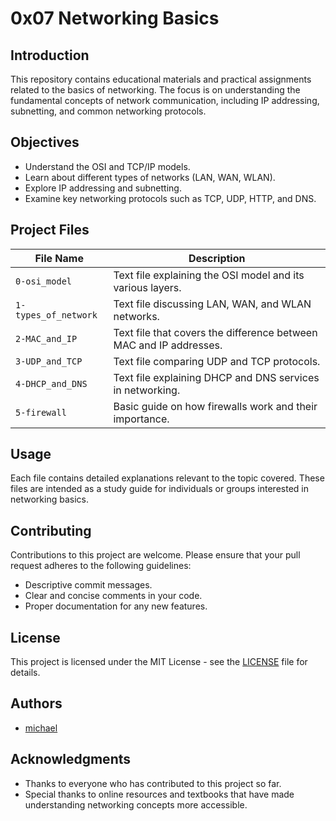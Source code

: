 # 0x07 Networking Basics

## Introduction
This repository contains educational materials and practical assignments related to the basics of networking. The focus is on understanding the fundamental concepts of network communication, including IP addressing, subnetting, and common networking protocols.

## Objectives
- Understand the OSI and TCP/IP models.
- Learn about different types of networks (LAN, WAN, WLAN).
- Explore IP addressing and subnetting.
- Examine key networking protocols such as TCP, UDP, HTTP, and DNS.

## Project Files
| File Name          | Description                                                   |
|--------------------|---------------------------------------------------------------|
| `0-osi_model`      | Text file explaining the OSI model and its various layers.    |
| `1-types_of_network` | Text file discussing LAN, WAN, and WLAN networks.           |
| `2-MAC_and_IP`     | Text file that covers the difference between MAC and IP addresses. |
| `3-UDP_and_TCP`    | Text file comparing UDP and TCP protocols.                   |
| `4-DHCP_and_DNS`   | Text file explaining DHCP and DNS services in networking.    |
| `5-firewall`       | Basic guide on how firewalls work and their importance.       |

## Usage
Each file contains detailed explanations relevant to the topic covered. These files are intended as a study guide for individuals or groups interested in networking basics.

## Contributing
Contributions to this project are welcome. Please ensure that your pull request adheres to the following guidelines:
- Descriptive commit messages.
- Clear and concise comments in your code.
- Proper documentation for any new features.

## License
This project is licensed under the MIT License - see the [LICENSE](LICENSE) file for details.

## Authors
- [michael](solobenthename.com)

## Acknowledgments
- Thanks to everyone who has contributed to this project so far.
- Special thanks to online resources and textbooks that have made understanding networking concepts more accessible.


